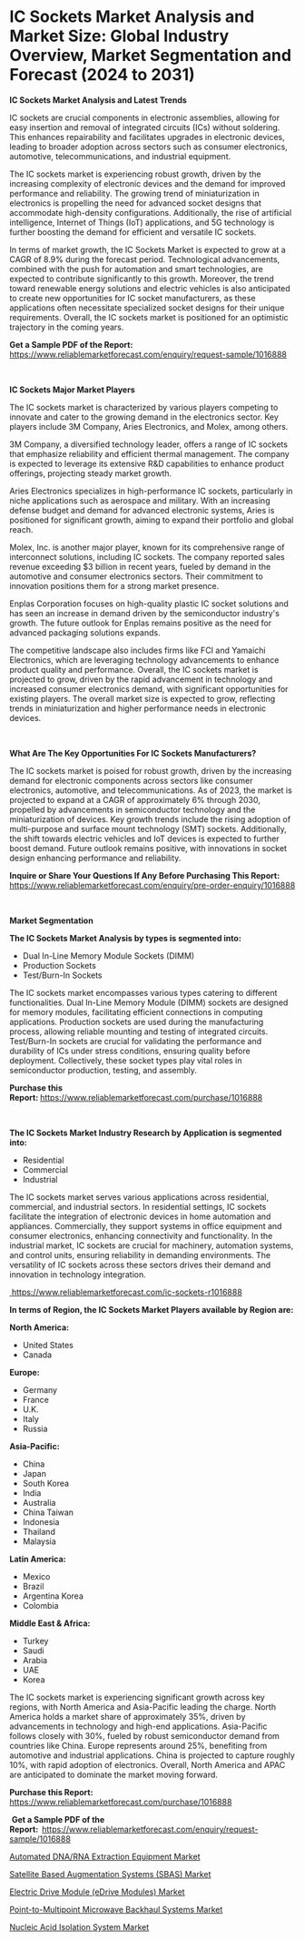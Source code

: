 <p><h1>IC Sockets Market Analysis and Market Size: Global Industry Overview, Market Segmentation and Forecast (2024 to 2031)</h1></p><p><strong>IC Sockets Market Analysis and Latest Trends</strong></p>
<p><p>IC sockets are crucial components in electronic assemblies, allowing for easy insertion and removal of integrated circuits (ICs) without soldering. This enhances repairability and facilitates upgrades in electronic devices, leading to broader adoption across sectors such as consumer electronics, automotive, telecommunications, and industrial equipment.</p><p>The IC sockets market is experiencing robust growth, driven by the increasing complexity of electronic devices and the demand for improved performance and reliability. The growing trend of miniaturization in electronics is propelling the need for advanced socket designs that accommodate high-density configurations. Additionally, the rise of artificial intelligence, Internet of Things (IoT) applications, and 5G technology is further boosting the demand for efficient and versatile IC sockets.</p><p>In terms of market growth, the IC Sockets Market is expected to grow at a CAGR of 8.9% during the forecast period. Technological advancements, combined with the push for automation and smart technologies, are expected to contribute significantly to this growth. Moreover, the trend toward renewable energy solutions and electric vehicles is also anticipated to create new opportunities for IC socket manufacturers, as these applications often necessitate specialized socket designs for their unique requirements. Overall, the IC sockets market is positioned for an optimistic trajectory in the coming years.</p></p>
<p><strong>Get a Sample PDF of the Report:&nbsp;</strong> <a href="https://www.reliablemarketforecast.com/enquiry/request-sample/1016888?utm_campaign=1129&utm_medium=2&utm_source=Github&utm_content=ia&utm_term=11102024&utm_id=ic-sockets">https://www.reliablemarketforecast.com/enquiry/request-sample/1016888</a></p>
<p>&nbsp;</p>
<p><strong>IC Sockets Major Market Players</strong></p>
<p><p>The IC sockets market is characterized by various players competing to innovate and cater to the growing demand in the electronics sector. Key players include 3M Company, Aries Electronics, and Molex, among others. </p><p>3M Company, a diversified technology leader, offers a range of IC sockets that emphasize reliability and efficient thermal management. The company is expected to leverage its extensive R&D capabilities to enhance product offerings, projecting steady market growth.</p><p>Aries Electronics specializes in high-performance IC sockets, particularly in niche applications such as aerospace and military. With an increasing defense budget and demand for advanced electronic systems, Aries is positioned for significant growth, aiming to expand their portfolio and global reach.</p><p>Molex, Inc. is another major player, known for its comprehensive range of interconnect solutions, including IC sockets. The company reported sales revenue exceeding $3 billion in recent years, fueled by demand in the automotive and consumer electronics sectors. Their commitment to innovation positions them for a strong market presence.</p><p>Enplas Corporation focuses on high-quality plastic IC socket solutions and has seen an increase in demand driven by the semiconductor industry's growth. The future outlook for Enplas remains positive as the need for advanced packaging solutions expands.</p><p>The competitive landscape also includes firms like FCI and Yamaichi Electronics, which are leveraging technology advancements to enhance product quality and performance. Overall, the IC sockets market is projected to grow, driven by the rapid advancement in technology and increased consumer electronics demand, with significant opportunities for existing players. The overall market size is expected to grow, reflecting trends in miniaturization and higher performance needs in electronic devices.</p></p>
<p>&nbsp;</p>
<p><strong>What Are The Key Opportunities For IC Sockets Manufacturers?</strong></p>
<p><p>The IC sockets market is poised for robust growth, driven by the increasing demand for electronic components across sectors like consumer electronics, automotive, and telecommunications. As of 2023, the market is projected to expand at a CAGR of approximately 6% through 2030, propelled by advancements in semiconductor technology and the miniaturization of devices. Key growth trends include the rising adoption of multi-purpose and surface mount technology (SMT) sockets. Additionally, the shift towards electric vehicles and IoT devices is expected to further boost demand. Future outlook remains positive, with innovations in socket design enhancing performance and reliability.</p></p>
<p><strong>Inquire or Share Your Questions If Any Before Purchasing This Report:</strong> <a href="https://www.reliablemarketforecast.com/enquiry/pre-order-enquiry/1016888?utm_campaign=1129&utm_medium=2&utm_source=Github&utm_content=ia&utm_term=11102024&utm_id=ic-sockets">https://www.reliablemarketforecast.com/enquiry/pre-order-enquiry/1016888</a></p>
<p>&nbsp;</p>
<p><strong>Market Segmentation</strong></p>
<p><strong>The IC Sockets Market Analysis by types is segmented into:</strong></p>
<p><ul><li>Dual In-Line Memory Module Sockets (DIMM)</li><li>Production Sockets</li><li>Test/Burn-In Sockets</li></ul></p>
<p><p>The IC sockets market encompasses various types catering to different functionalities. Dual In-Line Memory Module (DIMM) sockets are designed for memory modules, facilitating efficient connections in computing applications. Production sockets are used during the manufacturing process, allowing reliable mounting and testing of integrated circuits. Test/Burn-In sockets are crucial for validating the performance and durability of ICs under stress conditions, ensuring quality before deployment. Collectively, these socket types play vital roles in semiconductor production, testing, and assembly.</p></p>
<p><strong>Purchase this Report:&nbsp;</strong><a href="https://www.reliablemarketforecast.com/purchase/1016888?utm_campaign=1129&utm_medium=2&utm_source=Github&utm_content=ia&utm_term=11102024&utm_id=ic-sockets">https://www.reliablemarketforecast.com/purchase/1016888</a></p>
<p>&nbsp;</p>
<p><strong>The IC Sockets Market Industry Research by Application is segmented into:</strong></p>
<p><ul><li>Residential</li><li>Commercial</li><li>Industrial</li></ul></p>
<p><p>The IC sockets market serves various applications across residential, commercial, and industrial sectors. In residential settings, IC sockets facilitate the integration of electronic devices in home automation and appliances. Commercially, they support systems in office equipment and consumer electronics, enhancing connectivity and functionality. In the industrial market, IC sockets are crucial for machinery, automation systems, and control units, ensuring reliability in demanding environments. The versatility of IC sockets across these sectors drives their demand and innovation in technology integration.</p></p>
<p><a href="https://www.reliablemarketforecast.com/ic-sockets-r1016888?utm_campaign=1129&utm_medium=2&utm_source=Github&utm_content=ia&utm_term=11102024&utm_id=ic-sockets">&nbsp;https://www.reliablemarketforecast.com/ic-sockets-r1016888</a></p>
<p><strong>In terms of Region, the IC Sockets Market Players available by Region are:</strong></p>
<p>
    <p> <strong> North America: </strong>
        <ul>
            <li>United States</li>
            <li>Canada</li>
        </ul>
        </p> 
    <p> <strong> Europe: </strong>
        <ul>
            <li>Germany</li>
            <li>France</li>
            <li>U.K.</li>
            <li>Italy</li>
            <li>Russia</li>
        </ul>
        </p> 
    <p> <strong> Asia-Pacific: </strong>
        <ul>
            <li>China</li>
            <li>Japan</li>
            <li>South Korea</li>
            <li>India</li>
            <li>Australia</li>
            <li>China Taiwan</li>
            <li>Indonesia</li>
            <li>Thailand</li>
            <li>Malaysia</li>
        </ul>
        </p> 
    <p> <strong> Latin America: </strong>
        <ul>
            <li>Mexico</li>
            <li>Brazil</li>
            <li>Argentina Korea</li>
            <li>Colombia</li>
        </ul>
        </p> 
    <p> <strong> Middle East & Africa: </strong>
        <ul>
            <li>Turkey</li>
            <li>Saudi</li>
            <li>Arabia</li>
            <li>UAE</li>
            <li>Korea</li>
        </ul>
    </p>
    </p>
<p><p>The IC sockets market is experiencing significant growth across key regions, with North America and Asia-Pacific leading the charge. North America holds a market share of approximately 35%, driven by advancements in technology and high-end applications. Asia-Pacific follows closely with 30%, fueled by robust semiconductor demand from countries like China. Europe represents around 25%, benefiting from automotive and industrial applications. China is projected to capture roughly 10%, with rapid adoption of electronics. Overall, North America and APAC are anticipated to dominate the market moving forward.</p></p>
<p><strong>Purchase this Report: </strong><a href="https://www.reliablemarketforecast.com/purchase/1016888?utm_campaign=1129&utm_medium=2&utm_source=Github&utm_content=ia&utm_term=11102024&utm_id=ic-sockets">https://www.reliablemarketforecast.com/purchase/1016888</a></p>
<p>&nbsp;<strong>Get a Sample PDF of the Report:&nbsp;&nbsp;</strong><a href="https://www.reliablemarketforecast.com/enquiry/request-sample/1016888?utm_campaign=1129&utm_medium=2&utm_source=Github&utm_content=ia&utm_term=11102024&utm_id=ic-sockets">https://www.reliablemarketforecast.com/enquiry/request-sample/1016888</a></p>
<p><strong></strong></p>
<p><p><a href="https://www.linkedin.com/pulse/automated-dnarna-extraction-equipment-market-size-growth-krhuc?utm_campaign=1129&utm_medium=2&utm_source=Github&utm_content=ia&utm_term=11102024&utm_id=ic-sockets">Automated DNA/RNA Extraction Equipment Market</a></p><p><a href="https://issuu.com/reportprime-2/docs/satellite-based-augmentation-system_3bea6c3f73901a?utm_campaign=1129&utm_medium=2&utm_source=Github&utm_content=ia&utm_term=11102024&utm_id=ic-sockets">Satellite Based Augmentation Systems (SBAS) Market</a></p><p><a href="https://www.linkedin.com/pulse/strategic-insights-global-electric-drive-module-edrive-modules-x5vqc?utm_campaign=1129&utm_medium=2&utm_source=Github&utm_content=ia&utm_term=11102024&utm_id=ic-sockets">Electric Drive Module (eDrive Modules) Market</a></p><p><a href="https://issuu.com/reportprime-2/docs/point-to-multipoint-microwave-backh_219b05aaa6cfbd?utm_campaign=1129&utm_medium=2&utm_source=Github&utm_content=ia&utm_term=11102024&utm_id=ic-sockets">Point-to-Multipoint Microwave Backhaul Systems Market</a></p><p><a href="https://www.linkedin.com/pulse/in-depth-analysis-global-nucleic-acid-isolation-system-market-kocqc?utm_campaign=1129&utm_medium=2&utm_source=Github&utm_content=ia&utm_term=11102024&utm_id=ic-sockets">Nucleic Acid Isolation System Market</a></p></p>